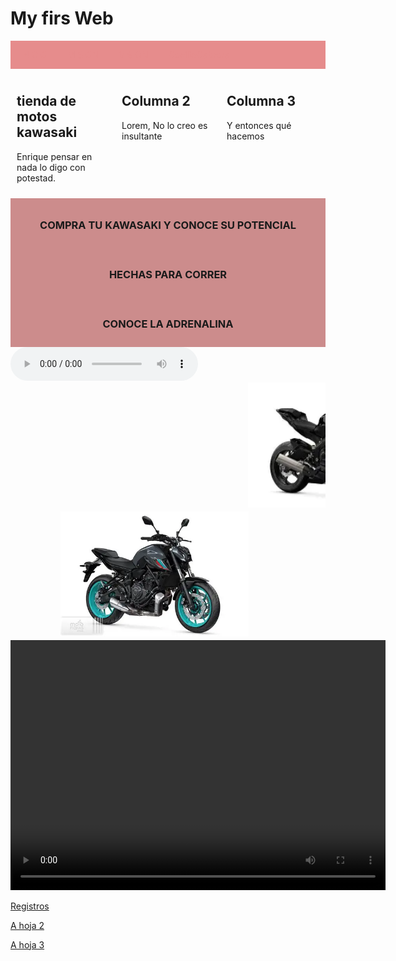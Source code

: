 <!DOCTYPE html>
<html lang="es">
<head>
<meta charset="UTF-8">
<title>Kevin Escobar </title>
<style>
/* Ejemplo de estilo básico para organizar */
.topnav {
  background-color: #e68c8c;
  overflow: hidden;
}
.topnav a {
  float: left;
  color: #e68c8c;
  padding: 14px 16px;
  text-decoration: none;
}
.row {
  display: flex;
}
.row__column {
  flex: 1;
  padding: 10px;
}
.footer {
  text-align: center;
  padding: 10px;
  background-color: #cc8c8c;
}
</style>
</head>
<body>

<h1>My firs Web</h1>

<!-- Crear el menú -->
<div class="topnav">
  <a href="https://www.mined.gob.sv/">INICIO</a>
  <a href="#">MISION</a>
  <a href="#">VISION</a>
  <a href="https://www.nintendo.com/us/">CecilioCabrera</a>
</div>

<!-- Cuerpo de la página -->
<div class="row">
  <div class="row__column side">
    <h2>tienda de motos kawasaki</h2>
    <p>Enrique pensar en nada lo digo con potestad.</p>
  </div>
  <div class="row__column middle">
    <h2>Columna 2</h2>
    <p>Lorem, No lo creo es insultante</p>
  </div>
  <div class="row__column side">
    <h2>Columna 3</h2>
    <p>Y entonces qué hacemos</p>
  </div>
</div>

<!-- Pie de Página -->
<div class="footer">
  <h3>COMPRA TU KAWASAKI Y CONOCE SU POTENCIAL</h3>
</div>

<div class="footer">
  <h3>HECHAS PARA CORRER</h3>
</div>

<div class="footer">
  <h3>CONOCE LA ADRENALINA</h3>
</div>

<!-- Audio -->
<audio controls>
  <source src="wwd.mp3juice.blog - Kawasaki Ninja H2R Sound Supercharged Compressor (320 KBps).mp3" type="audio/mp3">
  Tu navegador no soporta audio HTML5.
</audio>

<!-- Imágenes en movimiento -->
<marquee>
  <img src="OIP.webp" height="200" alt="Imagen en movimiento">
</marquee>

<marquee behavior="alternate">
  <img src="OIP (1).webp"400" height="200"
       onmouseover="this.src='nip2.jpg'"
       onmouseout="this.src='Cari2.png'"
       alt="Imagen alternativa">
</marquee>

<!-- Video -->
<video width="600" height="400" controls>
  <source src="Download.mp4"video/mp4">
</video>

<!-- Enlaces finales -->
<p><a href="Base Access China.html">Registros</a></p>
<p><a href="index.html">A hoja 2</a></p>
<p><a href="iindex.htm">A hoja 3</a></p>

</body>
</html>
